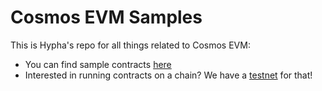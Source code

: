 # Cosmos EVM Samples

This is Hypha's repo for all things related to Cosmos EVM:

* You can find sample contracts [here](sample-contracts/README.md)
* Interested in running contracts on a chain? We have a [testnet](testnet/README.md) for that!